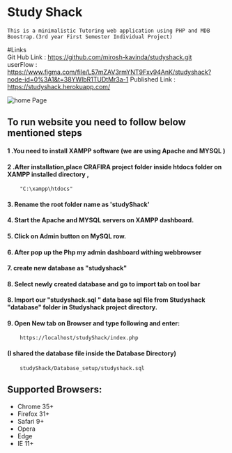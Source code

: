 # Study Shack 
    This is a minimalistic Tutoring web application using PHP and MDB Boostrap.(3rd year First Semester Individual Project)

#Links <br>
Git Hub Link : https://github.com/mirosh-kavinda/studyshack.git <br>
userFlow : https://www.figma.com/file/L57mZAV3rmYNT9Fxv94AnK/studyshack?node-id=0%3A1&t=38YWlbR1TUDtMr3a-1
Published Link : https://studyshack.herokuapp.com/	

![home Page](https://user-images.githubusercontent.com/74175084/232343268-5918e28c-429b-4b21-aaab-918814efa90e.png)

## To run website you need to follow below mentioned steps
#### 1 .You need to install XAMPP software (we are using Apache and MYSQL )
#### 2 .After installation,place CRAFIRA project folder inside htdocs folder on  XAMPP installed directory , 
        "C:\xampp\htdocs"
#### 3. Rename the root folder name as 'studyShack'
#### 4. Start the Apache and MYSQL servers on XAMPP dashboard.
#### 5. Click on Admin button on MySQL row.
#### 6. After pop up the Php my admin dashboard withing webbrowser
#### 7. create new database as "studyshack" 
#### 8. Select newly created database and go to import tab on tool bar
#### 8. Import our "studyshack.sql " data base sql file from Studyshack "database" folder in Studyshack project directory.
#### 9. Open New tab on Browser and type following and enter:
        https://localhost/studyShack/index.php
#### (I shared the database file inside the Database Directory)
        studyShack/Database_setup/studyshack.sql
       
## Supported Browsers:
- Chrome 35+
- Firefox 31+
- Safari 9+
- Opera
- Edge
- IE 11+
<br>
